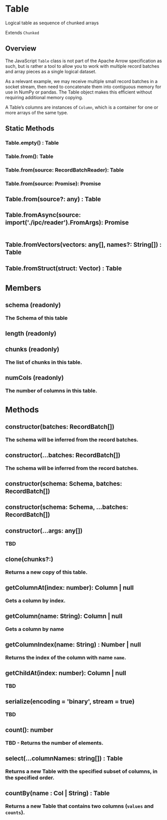 # Table

Logical table as sequence of chunked arrays

Extends `Chunked`

## Overview

The JavaScript `Table` class is not part of the Apache Arrow specification as such, but is rather a tool to allow you to work with multiple record batches and array pieces as a single logical dataset.

As a relevant example, we may receive multiple small record batches in a socket stream, then need to concatenate them into contiguous memory for use in NumPy or pandas. The Table object makes this efficient without requiring additional memory copying.

A Table’s columns are instances of `Column`, which is a container for one or more arrays of the same type.


## Static Methods

### Table.empty() : Table
### Table.from(): Table
### Table.from(source: RecordBatchReader): Table
### Table.from(source: Promise<RecordBatchReader>): Promise<Table>
### Table.from(source?: any) : Table
### Table.fromAsync(source: import('./ipc/reader').FromArgs): Promise<Table>
### Table.fromVectors(vectors: any[], names?: String[]) : Table
### Table.fromStruct(struct: Vector) : Table

## Members

### schema (readonly)

The Schema of this table

### length (readonly)
### chunks (readonly)

The list of chunks in this table.

### numCols (readonly)

The number of columns in this table.


## Methods

### constructor(batches: RecordBatch[])

The schema will be inferred from the record batches.

### constructor(...batches: RecordBatch[])

The schema will be inferred from the record batches.

### constructor(schema: Schema, batches: RecordBatch[])
### constructor(schema: Schema, ...batches: RecordBatch[])
### constructor(...args: any[])

TBD

### clone(chunks?:)

Returns a new copy of this table.

### getColumnAt(index: number): Column | null

Gets a column by index.

### getColumn(name: String): Column | null

Gets a column by name

### getColumnIndex(name: String) : Number | null

Returns the index of the column with name `name`.

### getChildAt(index: number): Column | null

TBD

### serialize(encoding = 'binary', stream = true)

TBD

### count(): number

TBD - Returns the number of elements.

### select(...columnNames: string[]) : Table

Returns a new Table with the specified subset of columns, in the specified order.

### countBy(name : Col | String) : Table

Returns a new Table that contains two columns (`values` and `counts`).
